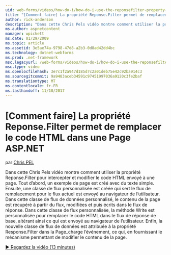 ```yaml
---
uid: web-forms/videos/how-do-i/how-do-i-use-the-reponsefilter-property-to-replace-html-in-an-aspnet-page
title: "[Comment faire] La propriété Reponse.Filter permet de remplacer le code HTML dans une Page ASP.NET | Documents Microsoft"
author: rick-anderson
description: "Dans cette Chris Pels vidéo montre comment utiliser la propriété Reponse.Filter pour intercepter et modifier le code HTML envoyé à une page. Un exemple de page est d’abord créé w..."
ms.author: aspnetcontent
manager: wpickett
ms.date: 01/29/2009
ms.topic: article
ms.assetid: 3e5ae74a-9798-47d8-a2b3-0d8ad42dd4bc
ms.technology: dotnet-webforms
ms.prod: .net-framework
msc.legacyurl: /web-forms/videos/how-do-i/how-do-i-use-the-reponsefilter-property-to-replace-html-in-an-aspnet-page
msc.type: video
ms.openlocfilehash: 3e7c1f2a947d185d7c2a01deb75e42c92ba914c3
ms.sourcegitcommit: 9a9483aceb34591c97451997036a9120c3fe2baf
ms.translationtype: MT
ms.contentlocale: fr-FR
ms.lasthandoff: 11/10/2017
---
```

<a name="how-do-i-use-the-reponsefilter-property-to-replace-html-in-an-aspnet-page"></a>[Comment faire] La propriété Reponse.Filter permet de remplacer le code HTML dans une Page ASP.NET
====================
par [Chris PEL](https://twitter.com/chrispels)

Dans cette Chris Pels vidéo montre comment utiliser la propriété Reponse.Filter pour intercepter et modifier le code HTML envoyé à une page. Tout d’abord, un exemple de page est créé avec du texte simple. Ensuite, une classe de flux personnalisée est créée qui sert le flux de remplacement pour le flux actuel est envoyé au navigateur de l’utilisateur. Dans cette classe de flux de données personnalisé, le contenu de la page est récupéré à partir du flux, modifiées et puis écrits dans le flux de réponse. Dans cette classe de flux personnalisée, la méthode Write est personnalisée pour remplacer le code HTML dans le flux de réponse de base, altérant ainsi ce qui est envoyé au navigateur de l’utilisateur. Enfin, la nouvelle classe de flux de données est attribuée à la propriété Response.Filter dans la Page\_charge l’événement, ce qui, en fournissant le mécanisme permettant de modifier le contenu de la page.

[&#9654; Regardez la vidéo (13 minutes)](https://channel9.msdn.com/Blogs/ASP-NET-Site-Videos/how-do-i-use-the-reponsefilter-property-to-replace-html-in-an-aspnet-page)
